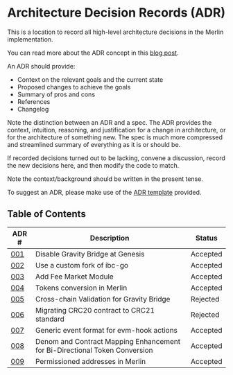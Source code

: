 # Architecture Decision Records (ADR)

This is a location to record all high-level architecture decisions in the Merlin implementation.

You can read more about the ADR concept in this [blog post](https://product.reverb.com/documenting-architecture-decisions-the-reverb-way-a3563bb24bd0#.78xhdix6t).

An ADR should provide:

- Context on the relevant goals and the current state
- Proposed changes to achieve the goals
- Summary of pros and cons
- References
- Changelog

Note the distinction between an ADR and a spec. The ADR provides the context, intuition, reasoning, and
justification for a change in architecture, or for the architecture of something
new. The spec is much more compressed and streamlined summary of everything as
it is or should be.

If recorded decisions turned out to be lacking, convene a discussion, record the new decisions here, and then modify the code to match.

Note the context/background should be written in the present tense.

To suggest an ADR, please make use of the [ADR template](./adr-template.md) provided.

## Table of Contents

| ADR \#              | Description                                                                | Status   |
|---------------------|----------------------------------------------------------------------------|----------|
| [001](./adr-001.md) | Disable Gravity Bridge at Genesis                                          | Accepted |
| [002](./adr-002.md) | Use a custom fork of ibc-go                                                | Accepted |
| [003](./adr-003.md) | Add Fee Market Module                                                      | Accepted |
| [004](./adr-004.md) | Tokens conversion in Merlin                                                | Accepted |
| [005](./adr-005.md) | Cross-chain Validation for Gravity Bridge                                  | Rejected |
| [006](./adr-006.md) | Migrating CRC20 contract to CRC21 standard                                 | Rejected |
| [007](./adr-007.md) | Generic event format for evm-hook actions                                  | Accepted |
| [008](./adr-008.md) | Denom and Contract Mapping Enhancement for Bi-Directional Token Conversion | Accepted |
| [009](./adr-009.md) | Permissioned addresses in Merlin                                           | Accepted |
